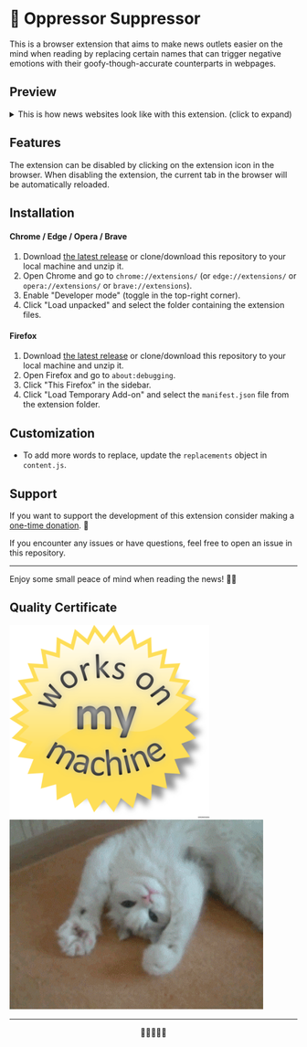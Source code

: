 # 🍊 Oppressor Suppressor

This is a browser extension that aims to make news outlets easier on the mind when reading by replacing certain names that can trigger negative emotions with their goofy-though-accurate counterparts in webpages.


## Preview
 <details>
  <summary>This is how news websites look like with this extension. (click to expand)</summary>
  
  ![Demo](demo.png)
</details>


## Features
The extension can be disabled by clicking on the extension icon in the browser. When disabling the extension, the current tab in the browser will be automatically reloaded.


## Installation
#### Chrome / Edge / Opera / Brave

1. Download [the latest release](https://github.com/lily-gh/oppressor-suppressor/archive/refs/tags/v1.1.zip) or clone/download this repository to your local machine and unzip it.
2. Open Chrome and go to `chrome://extensions/` (or `edge://extensions/` or `opera://extensions/` or `brave://extensions`).
3. Enable "Developer mode" (toggle in the top-right corner).
4. Click "Load unpacked" and select the folder containing the extension files.

#### Firefox

1. Download [the latest release](https://github.com/lily-gh/oppressor-suppressor/archive/refs/tags/v1.1.zip) or clone/download this repository to your local machine and unzip it.
2. Open Firefox and go to `about:debugging`.
3. Click "This Firefox" in the sidebar.
4. Click "Load Temporary Add-on" and select the `manifest.json` file from the extension folder.


## Customization
- To add more words to replace, update the `replacements` object in `content.js`.


## Support
If you want to support the development of this extension consider making a [one-time donation](https://ko-fi.com/lily_neinhorn). 💖

If you encounter any issues or have questions, feel free to open an issue in this repository.

---

Enjoy some small peace of mind when reading the news! 📰🌟


## Quality Certificate
<img src="https://github.com/lily-gh/devtools/blob/img/img/works_on_my_machine.png" width="350" alt="Works on my machine" /> ![Kitty](https://github.com/lily-gh/devtools/blob/img/img/kitty_paws.gif)


---
<p align="center">🩷🩷🩷🩷🩷</p>
